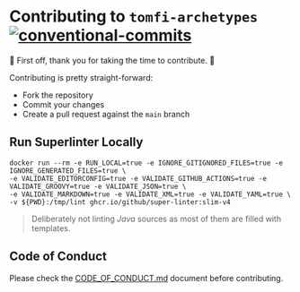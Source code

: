 # Contributing to `tomfi-archetypes`</br>[![conventional-commits]][0]

:clap: First off, thank you for taking the time to contribute. :clap:

Contributing is pretty straight-forward:

- Fork the repository
- Commit your changes
- Create a pull request against the `main` branch

## Run Superlinter Locally

```shell
docker run --rm -e RUN_LOCAL=true -e IGNORE_GITIGNORED_FILES=true -e IGNORE_GENERATED_FILES=true \
-e VALIDATE_EDITORCONFIG=true -e VALIDATE_GITHUB_ACTIONS=true -e VALIDATE_GROOVY=true -e VALIDATE_JSON=true \
-e VALIDATE_MARKDOWN=true -e VALIDATE_XML=true -e VALIDATE_YAML=true \
-v ${PWD}:/tmp/lint ghcr.io/github/super-linter:slim-v4
```

> Deliberately not linting *Java* sources as most of them are filled with templates.

## Code of Conduct

Please check the [CODE_OF_CONDUCT.md](CODE_OF_CONDUCT.md) document before contributing.

<!-- Real Links -->
[0]: https://conventionalcommits.org
<!-- Badges Links -->
[conventional-commits]: https://img.shields.io/badge/Conventional%20Commits-1.0.0-yellow.svg
